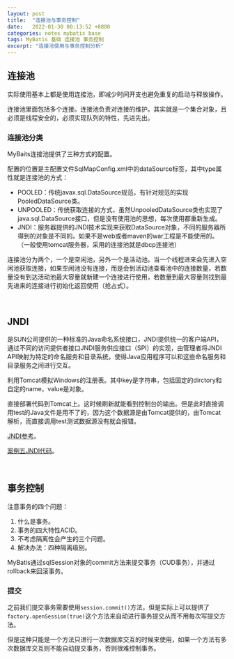 ```yaml
---
layout: post
title:  "连接池与事务控制"
date:   2022-01-30 00:13:52 +0800
categories: notes mybatis base
tags: MyBatis 基础 连接池 事务控制
excerpt: "连接池使用与事务控制分析"
---
```


## 连接池

实际使用基本上都是使用连接池，即减少时间开支也避免重复的启动与释放操作。

连接池里面包括多个连接。连接池负责对连接的维护。其实就是一个集合对象，且必须是线程安全的，必须实现队列的特性，先进先出。

### 连接池分类

MyBaits连接池提供了三种方式的配置。

配置的位置是主配置文件SqlMapConfig.xml中的dataSource标签，其中type属性就是连接池的方式：

+ POOLED：传统javax.sql.DataSource规范，有针对规范的实现PooledDataSource类。
+ UNPOOLED：传统获取连接的方式，虽然UnpooledDataSource类也实现了java.sql.DataSource接口，但是没有使用池的思想，每次使用都重新生成。
+ JNDI：服务器提供的JNDI技术实现来获取DataSource对象，不同的服务器所得到的对象是不同的。如果不是web或者maven的war工程是不能使用的。（一般使用tomcat服务器，采用的连接池就是dbcp连接池）

连接池分为两个，一个是空闲池，另外一个是活动池。当一个线程进来会先进入空闲池获取连接，如果空闲池没有连接，而是会到活动池查看池中的连接数量，若数量没有到达活动池最大容量就新建一个连接进行使用，若数量到最大容量则找到最先进来的连接进行初始化返回使用（抢占式）。

&emsp;

## JNDI

是SUN公司提供的一种标准的Java命名系统接口，JNDI提供统一的客户端API，通过不同的访问提供者接口JNDI服务供应接口（SPI）的实现，由管理者将JNDI API映射为特定的命名服务和目录系统，使得Java应用程序可以和这些命名服务和目录服务之间进行交互。

利用Tomcat模拟Windows的注册表。其中key是字符串，包括固定的dirctory和自定的name，value是对象。

<!-- 使用IDEA，从原型创建，选择org.apache.maven.archetypes::maven-archetype-webapp。

在在src/main下新建一个java与resources文件夹，src文件夹下新建一个test文件夹并也新建java和resources文件夹。并将其标注为源文件与测试文件。

复制src代码并修改pom.xml。 -->

直接部署代码到Tomcat上。这时候刷新就能看到控制台的输出。但是此时直接调用test的Java文件是用不了的，因为这个数据源是由Tomcat提供的，由Tomcat解析，而直接调用test测试数据源没有就会报错。

[JNDI参考](https://www.cnblogs.com/xdp-gacl/p/3951952.html)。

[案例五JNDI代码](https://github.com/Didnelpsun/MyBatis/tree/main/demo5_jndi)。

&emsp;

## 事务控制

注意事务的四个问题：

1. 什么是事务。
2. 事务的四大特性ACID。
3. 不考虑隔离性会产生的三个问题。
4. 解决办法：四种隔离级别。

MyBatis通过sqlSession对象的commit方法来提交事务（CUD事务），并通过rollback来回滚事务。

### 提交

之前我们提交事务需要使用`session.commit()`方法，但是实际上可以提供了`factory.openSession(true)`这个方法来自动进行事务提交从而不用每次写提交方法。

但是这种只能是一个方法只进行一次数据库交互的时候来使用，如果一个方法有多次数据库交互则不能自动提交事务，否则很难控制事务。
